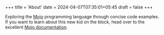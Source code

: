 +++
title = 'About'
date = 2024-04-07T07:35:01+05:45
draft = false
+++

Exploring the [Mojo](https://www.modular.com/mojo) programming language through concise code examples. If you want to learn about this new kid on the block, head over to the excellent [Mojo documentation](https://docs.modular.com/mojo/).